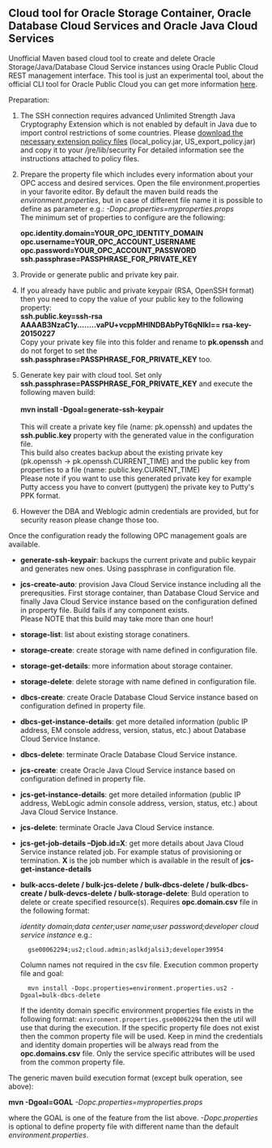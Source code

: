<h2>Cloud tool for Oracle Storage Container, Oracle Database Cloud Services and Oracle Java Cloud Services</h2>

Unofficial Maven based cloud tool to create and delete Oracle Storage/Java/Database Cloud Service instances using Oracle Public Cloud REST management interface. 
This tool is just an experimental tool, about the official CLI tool for Oracle Public Cloud you can get more information [here](https://docs.oracle.com/cloud/latest/jcs_gs/jcs_cli.htm).

Preparation:

1. The SSH connection requires advanced Unlimited Strength Java Cryptography Extension which is not enabled by default in Java due to import control restrictions of some countries. Please [download the necessary extension policy files](http://www.oracle.com/technetwork/java/javase/downloads/jce8-download-2133166.html) (local\_policy.jar, US_export_policy.jar) and copy it to your <java-home>/jre/lib/security For detailed information see the instructions attached to policy files.
2. Prepare the property file which includes every information about your OPC access and desired services. Open the file environment.properties in your favorite editor. By default the maven build reads the *environment.properties*, but in case of different file name it is possible to define as parameter e.g.: *-Dopc.properties=myproperties.props* <br>The minimum set of properties to configure are the following:

   	**opc.identity.domain=YOUR\_OPC\_IDENTITY\_DOMAIN**<br>
   	**opc.username=YOUR\_OPC\_ACCOUNT\_USERNAME**<br>
   	**opc.password=YOUR\_OPC\_ACCOUNT\_PASSWORD**<br>
   	**ssh.passphrase=PASSPHRASE\_FOR\_PRIVATE\_KEY**<br>

3. Provide or generate public and private key pair.
  
  1. If you already have public and private keypair (RSA, OpenSSH format) then you need to copy the value of your public key to the following property:<br>
   **ssh.public.key=ssh-rsa AAAAB3NzaC1y........vaPU+vcppMHINDBAbPyT6qNIkl== rsa-key-20150227**<br>
   Copy your private key file into this folder and rename to **pk.openssh** and do not forget to set the **ssh.passphrase=PASSPHRASE_FOR_PRIVATE_KEY** too.
   
  2. Generate key pair with cloud tool. Set only **ssh.passphrase=PASSPHRASE\_FOR\_PRIVATE\_KEY** and execute the following maven build:<br><br>**mvn install -Dgoal=generate-ssh-keypair**<br><br>This will create a private key file (name: pk.openssh) and updates the **ssh.public.key** property with the generated value in the configuration file.<br> This build also creates backup about the existing private key (pk.openssh -> pk.openssh.CURRENT_TIME) and the public key from properties to a file (name: public.key.CURRENT_TIME)<br>Please note if you want to use this generated private key for example Putty access you have to convert (puttygen) the private key to Putty's PPK format.
4. However the DBA and Weblogic admin credentials are provided, but for security reason please change those too.

Once the configuration ready the following OPC management goals are available.

- **generate-ssh-keypair**: backups the current private and public keypair and generates new ones. Using passphrase in configuration file.
- **jcs-create-auto**: provision Java Cloud Service instance including all the prerequsities. First storage container, than Database Cloud Service and finally Java Cloud Service instance based on the configuration defined in property file. Build fails if any component exists.<br>Please NOTE that this build may take more than one hour!
- **storage-list**: list about existing storage conatiners.
- **storage-create**: create storage with name defined in configuration file.
- **storage-get-details**: more information about storage container.
- **storage-delete**: delete storage with name defined in configuration file.
- **dbcs-create**: create Oracle Database Cloud Service instance based on configuration defined in property file.
- **dbcs-get-instance-details**: get more detailed information (public IP address, EM console address, version, status, etc.) about Database Cloud Service Instance.
- **dbcs-delete**: terminate Oracle Database Cloud Service instance.
- **jcs-create**: create Oracle Java Cloud Service instance based on configuration defined in property file.
- **jcs-get-instance-details**: get more detailed information (public IP address, WebLogic admin console address, version, status, etc.) about Java Cloud Service Instance.
- **jcs-delete**: terminate Oracle Java Cloud Service instance.
- **jcs-get-job-details –Djob.id=X**: get more details about Java Cloud Service instance related job. For example status of provisioning or termination. **X** is the job number which is available in the result of **jcs-get-instance-details**
- **bulk-accs-delete / bulk-jcs-delete / bulk-dbcs-delete / bulk-dbcs-create / bulk-devcs-delete / bulk-storage-delete**: Buld operation to delete or create specified resource(s). Requires **opc.domain.csv** file in the following format: 

	*identity domain;data center;user name;user password;developer cloud service instance*
	e.g.:
	
		gse00062294;us2;cloud.admin;aslkdjalsi3;developer39954

	Column names not required in the csv file. Execution common property file and goal:

		mvn install -Dopc.properties=environment.properties.us2 -Dgoal=bulk-dbcs-delete

	If the identity domain specific environment properties file exists in the following format: ``environment.properties.gse00062294`` then the util will use that during the execution. If the specific property file does not exist then the common property file will be used. Keep in mind the credentials and identity domain properties will be always read from the **opc.domains.csv** file. Only the service specific attributes will be used from the common property file.

The generic maven build execution format (except bulk operation, see above):

**mvn -Dgoal=GOAL** *-Dopc.properties=myproperties.props*

where the GOAL is one of the feature from the list above. *-Dopc.properties* is optional to define property file with different name than the default *environment.properties*.
